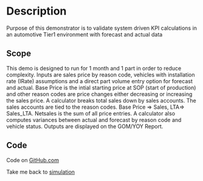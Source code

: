 # Description

Purpose of this demonstrator is to validate system driven KPI calculations in an automotive Tier1 environment with forecast and actual data

## Scope
   
This demo is designed to run for 1 month and 1 part in order to reduce complexity.
Inputs are sales price by reason code, vehicles with installation rate (IRate) assumptions and a direct part volume entry option for forecast and actual.
Base Price is the intial starting price at SOP (start of production) and other reason codes are price changes either decreasing or increasing the sales price.
A calculator breaks total sales down by sales accounts. The sales accounts are tied to the reason codes. Base Price => Sales, LTA=> Sales_LTA. 
Netsales is the sum of all price entries. A calculator also computes variances between actual and forecast by reason code and vehicle status. 
Outputs are displayed on the GOM/YOY Report.
   
## Code

Code on [GitHub.com](https://github.com/FrankHalbach/gom#gom)
    


Take me back to [simulation](/)

    